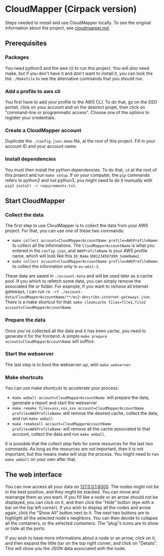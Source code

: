 # CloudMapper (Cirpack version)

Steps needed to install and use CloudMapper locally.
To see the original information about the project, see [cloudmapper.md](./CLOUDMAPPER.md).

## Prerequisites

### Packages

You need python3 and the aws cli to run this project.
You will also need make, but if you don't have it and don't want to install it, you can look the the `./Makefile` to
see the alternative commands that you should run.

### Add a profile to aws cli

You first have to add your profile to the AWS CLI. To do that, go on the SSO portail, click on your account and on the
desirect projet, then click on "command-line or programmatic access".
Choose one of the options to register your credentials.

### Create a CloudMapper account

Duplicate the `./config.json.demo` file, at the root of this project. Fill in your account ID and your account name.

### Install dependencies

You must then install the python dependencies. To do that, `cd` at the root of this project and run `make setup`.
If on your computer, the `pip` commands refers to python2 and not python3, you might need to do it manually with
`pip3 install -r requirements.txt`.

## Start CloudMapper

### Collect the data

The first step to use CloudMapper is to collect the data from your AWS project. For that, you can use one of these two
commands:
- `make collect account=CloudMapperAccountName profile=AWSProfileName`: to collect all the informations. The
`CloudMapperAccountName` is what you entered in the `config.json`, and `AWSProfileName` is your AWS profile name, which
will look like this `ID_Name` (`001234567890_SomeName`).
- `make collect account=CloudMapperAccountName profile=AWSProfileName`: to collect the information only in `eu-west-3`.

These data are saved in `./account-data` and will be used later as a cache pool. If you which to refetch some data,
you can simply remove the associated file or folder. For example, if you want to remove all internet gateways, i can
run `rm -rf ./account-data/CloudMapperAccountName/**/ec2-describe-internet-gateways.json`. There is a make shortcut for
that: `make cleancache files=file1,file2 account=CloudMapperAccountName`.

### Prepare the data

Once you've collected all the data and it has been cache, you need to generate it for the frontend. A simple
`make prepare account=CloudMapperAccountName` will suffice.

### Start the webserver

The last step is to boot the webserver up, with `make webserver`.

### Make shortcuts

You can use make shortcuts to accelerate your process:
- `make weball account=CloudMapperAccountName`: will prepare the data, generate a report and start the webserver
- `make remake files=xxx,xxx,xxx account=CloudMapperAccountName profile=AWSProfileName`: will remove the desired cache,
collect the data, and run `make weball`
- `make remakeall account=CloudMapperAccountName profile=AWSProfileName`: will remove all the cache associated to that
account, collect the data and run `make weball`.

It is possible that the collect step fails for some resources for the last two commands. As long as the resources are
not important, then it is not important, but this means make will stop the process. You might need to run `make weball`
on your own after that.

## The web interface

You can now access all your data on [127.0.0.1:8000](http://127.0.0.1:8000). The nodes might not be in the best
position, and they might be stacked. You can move and rearrange them as you want. If you fill like a node or an arrow
should not be displayed, you can click on it, and then click the "Hide" button (eye with a bar on the top left corner).
If you wish to display all the nodes and arrow again, click the "Show All" button next to it.
The next two buttons are to highlight all the selected node's neighbors.
You can then decide to collapse all the containers, or the selected containers.
The "plug"s icons are to show or hide all the ports.

If you wish to have more informations about a node or an arrow, click on it, and then expand the little bar on the top
right corner, and click on "Details". This will show you the JSON data associated with the node.
